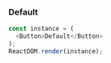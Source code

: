 ### Default

<!--start-code-->
```js
const instance = (
  <Button>Default</Button>
);
ReactDOM.render(instance);
```
<!--end-code-->